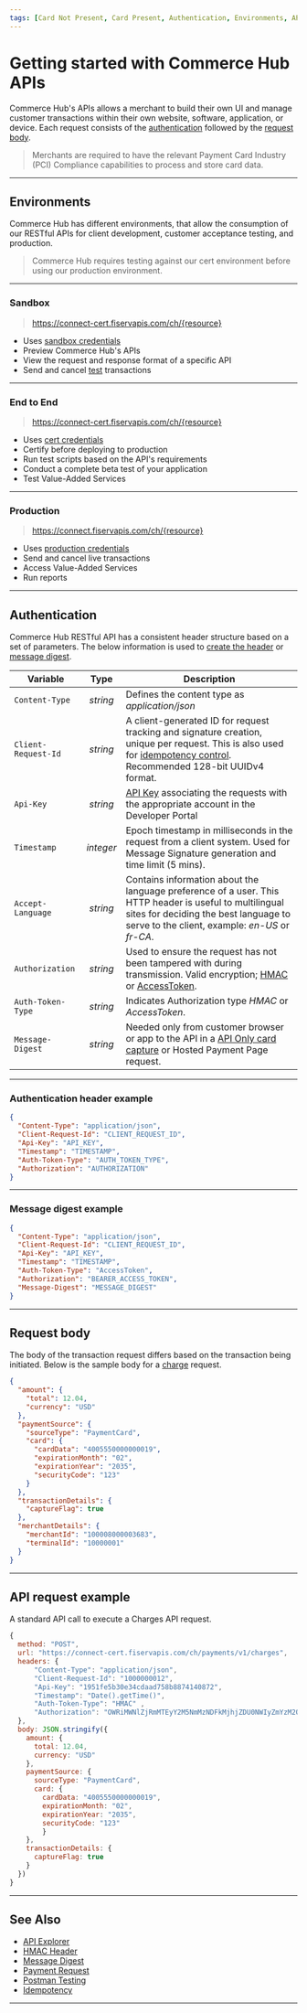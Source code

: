 ```yaml
---
tags: [Card Not Present, Card Present, Authentication, Environments, API Reference]
---
```


# Getting started with Commerce Hub APIs

Commerce Hub's APIs allows a merchant to build their own UI and manage customer transactions within their own website, software, application, or device. Each request consists of the [authentication](#authentication) followed by the [request body](#request-body).

<!-- theme: warning -->
> Merchants are required to have the relevant Payment Card Industry (PCI) Compliance capabilities to process and store card data.

---

## Environments

Commerce Hub has different environments, that allow the consumption of our RESTful APIs for client development, customer acceptance testing, and production.

<!-- theme: warning -->
> Commerce Hub requires testing against our cert environment before using our production environment.

---

### Sandbox

<!--theme: info -->
> https://connect-cert.fiservapis.com/ch/{resource}

- Uses [sandbox credentials](?path=docs/Resources/Guides/Dev-Studio/Key-Management.md)
- Preview Commerce Hub's APIs
- View the request and response format of a specific API
- Send and cancel [test](?path=docs/Resources/Guides/Testing/Test-Scripts/Test-Scripts.md) transactions

---

### End to End

<!--theme: info -->
> https://connect-cert.fiservapis.com/ch/{resource}

- Uses [cert credentials](?path=docs/Resources/Guides/Dev-Studio/Key-Management.md)
- Certify before deploying to production
- Run test scripts based on the API's requirements
- Conduct a complete beta test of your application
- Test Value-Added Services

---

### Production

<!--theme: info -->
> https://connect.fiservapis.com/ch/{resource}

- Uses [production credentials](?path=docs/Resources/Guides/Dev-Studio/Key-Management.md)
- Send and cancel live transactions
- Access Value-Added Services
- Run reports

---

## Authentication

Commerce Hub RESTful API has a consistent header structure based on a set of parameters. The below information is used to [create the header](?path=docs/Resources/API-Documents/Authentication-Header.md) or [message digest](?path=docs/Resources/API-Documents/Message-Digest.md).

| Variable | Type | Description |
| ----- | :-----: | ----- |
| `Content-Type` | *string* | Defines the content type as *application/json* |
| `Client-Request-Id` | *string* | A client-generated ID for request tracking and signature creation, unique per request. This is also used for [idempotency control](?path=docs/Resources/Guides/Idempotency.md). Recommended 128-bit UUIDv4 format. |
| `Api-Key` | *string* | [API Key](?path=(?path=docs/Resources/Guides/Dev-Studio/Key-Management.md)) associating the requests with the appropriate account in the Developer Portal |
| `Timestamp` | *integer* | Epoch timestamp in milliseconds in the request from a client system. Used for Message Signature generation and time limit (5 mins). |
| `Accept-Language` | *string* | Contains information about the language preference of a user. This HTTP header is useful to multilingual sites for deciding the best language to serve to the client, example: *en-US* or *fr-CA*. |
| `Authorization` | *string* | Used to ensure the request has not been tampered with during transmission. Valid encryption; [HMAC](?path=docs/Resources/API-Documents/Authentication-Header.md) or [AccessToken](?path=docs/Resources/API-Documents/Security/Credentials.md). |
| `Auth-Token-Type`| *string* | Indicates Authorization type *HMAC* or *AccessToken*.|
| `Message-Digest` | *string* | Needed only from customer browser or app to the API in a [API Only card capture](?path=docs/Online-Mobile-Digital/Secure-Data-Capture/API/API-Only.md) or Hosted Payment Page request. |

---

### Authentication header example

```json
{
  "Content-Type": "application/json",
  "Client-Request-Id": "CLIENT_REQUEST_ID",
  "Api-Key": "API_KEY",
  "Timestamp": "TIMESTAMP",
  "Auth-Token-Type": "AUTH_TOKEN_TYPE",
  "Authorization": "AUTHORIZATION"
}
```

---

### Message digest example

```json
{
  "Content-Type": "application/json",
  "Client-Request-Id": "CLIENT_REQUEST_ID",
  "Api-Key": "API_KEY",
  "Timestamp": "TIMESTAMP",
  "Auth-Token-Type": "AccessToken",
  "Authorization": "BEARER_ACCESS_TOKEN",
  "Message-Digest": "MESSAGE_DIGEST"
}
```

---

## Request body

The body of the transaction request differs based on the transaction being initiated. Below is the sample body for a [charge](?path=docs/Resources/API-Documents/Payments/Charges.md) request.

```json
{
  "amount": {
    "total": 12.04,
    "currency": "USD"
  },
  "paymentSource": {
    "sourceType": "PaymentCard",
    "card": {
      "cardData": "4005550000000019",
      "expirationMonth": "02",
      "expirationYear": "2035",
      "securityCode": "123"
    }
  },
  "transactionDetails": {
    "captureFlag": true
  },
  "merchantDetails": {
    "merchantId": "100008000003683",
    "terminalId": "10000001"
  }
}
```

---

## API request example

A standard API call to execute a Charges API request.

```javascript
{
  method: "POST",
  url: "https://connect-cert.fiservapis.com/ch/payments/v1/charges",
  headers: {
      "Content-Type": "application/json",
      "Client-Request-Id": "1000000012",
      "Api-Key": "1951fe5b30e34cdaad758b8874140872",
      "Timestamp": "Date().getTime()",
      "Auth-Token-Type": "HMAC" ,
      "Authorization": "OWRiMWNlZjRmMTEyY2M5NmMzNDFkMjhjZDU0NWIyZmYzM2Q2YWMyNDE5Nzg5YmVkYzEyZTJjNmUwNDA5OWMyMQ=="
  },
  body: JSON.stringify({
    amount: {
      total: 12.04,
      currency: "USD"
    },
    paymentSource: {
      sourceType: "PaymentCard",
      card: {
        cardData: "4005550000000019",
        expirationMonth: "02",
        expirationYear: "2035",
        securityCode: "123"
        }
    },
    transactionDetails: {
      captureFlag: true
    }
  })
}
```

---

## See Also

- [API Explorer](../api/?type=post&path=/payments/v1/charges)
- [HMAC Header](?path=docs/Resources/API-Documents/Authentication-Header.md)
- [Message Digest](?path=docs/Resources/API-Documents/Message-Digest.md)
- [Payment Request](?path=docs/Resources/API-Documents/Payments/Payments.md)
- [Postman Testing](?path=docs/Resources/Guides/Testing/Postman-Testing.md)
- [Idempotency](?path=docs/Resources/Guides/Idempotency.md)

---
